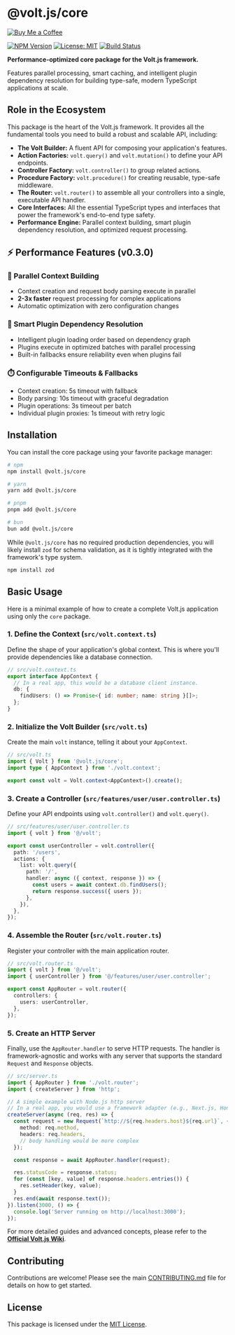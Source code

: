 # @volt.js/core
[![Buy Me a Coffee](https://img.shields.io/badge/Buy%20Me%20a%20Coffee-Donate-yellow?style=for-the-badge&logo=coffee)](https://donate.stripe.com/9B68wQeY9eEpeYI5ftcZa01)

[![NPM Version](https://img.shields.io/npm/v/@volt.js/core.svg)](https://www.npmjs.com/package/@volt.js/core)
[![License: MIT](https://img.shields.io/badge/License-MIT-yellow.svg)](https://opensource.org/licenses/MIT)
[![Build Status](https://img.shields.io/github/actions/workflow/status/Volt-js/volt.js/main.yml?branch=main)](https://github.com/Volt-js/volt.js/actions)

**Performance-optimized core package for the Volt.js framework.**

Features parallel processing, smart caching, and intelligent plugin dependency resolution for building type-safe, modern TypeScript applications at scale.

## Role in the Ecosystem

This package is the heart of the Volt.js framework. It provides all the fundamental tools you need to build a robust and scalable API, including:

-   **The Volt Builder:** A fluent API for composing your application's features.
-   **Action Factories:** `volt.query()` and `volt.mutation()` to define your API endpoints.
-   **Controller Factory:** `volt.controller()` to group related actions.
-   **Procedure Factory:** `volt.procedure()` for creating reusable, type-safe middleware.
-   **The Router:** `volt.router()` to assemble all your controllers into a single, executable API handler.
-   **Core Interfaces:** All the essential TypeScript types and interfaces that power the framework's end-to-end type safety.
-   **Performance Engine:** Parallel context building, smart plugin dependency resolution, and optimized request processing.

## ⚡ Performance Features (v0.3.0)

### 🚀 Parallel Context Building
- Context creation and request body parsing execute in parallel
- **2-3x faster** request processing for complex applications
- Automatic optimization with zero configuration changes

### 🔄 Smart Plugin Dependency Resolution
- Intelligent plugin loading order based on dependency graph
- Plugins execute in optimized batches with parallel processing
- Built-in fallbacks ensure reliability even when plugins fail

### ⏱️ Configurable Timeouts & Fallbacks
- Context creation: 5s timeout with fallback
- Body parsing: 10s timeout with graceful degradation
- Plugin operations: 3s timeout per batch
- Individual plugin proxies: 1s timeout with retry logic

## Installation

You can install the core package using your favorite package manager:

```bash
# npm
npm install @volt.js/core

# yarn
yarn add @volt.js/core

# pnpm
pnpm add @volt.js/core

# bun
bun add @volt.js/core
```

While `@volt.js/core` has no required production dependencies, you will likely install `zod` for schema validation, as it is tightly integrated with the framework's type system.

```bash
npm install zod
```

## Basic Usage

Here is a minimal example of how to create a complete Volt.js application using only the `core` package.

### 1. Define the Context (`src/volt.context.ts`)

Define the shape of your application's global context. This is where you'll provide dependencies like a database connection.

```typescript
// src/volt.context.ts
export interface AppContext {
  // In a real app, this would be a database client instance.
  db: {
    findUsers: () => Promise<{ id: number; name: string }[]>;
  };
}
```

### 2. Initialize the Volt Builder (`src/volt.ts`)

Create the main `volt` instance, telling it about your `AppContext`.

```typescript
// src/volt.ts
import { Volt } from '@volt.js/core';
import type { AppContext } from './volt.context';

export const volt = Volt.context<AppContext>().create();
```

### 3. Create a Controller (`src/features/user/user.controller.ts`)

Define your API endpoints using `volt.controller()` and `volt.query()`.

```typescript
// src/features/user/user.controller.ts
import { volt } from '@/volt';

export const userController = volt.controller({
  path: '/users',
  actions: {
    list: volt.query({
      path: '/',
      handler: async ({ context, response }) => {
        const users = await context.db.findUsers();
        return response.success({ users });
      },
    }),
  },
});
```

### 4. Assemble the Router (`src/volt.router.ts`)

Register your controller with the main application router.

```typescript
// src/volt.router.ts
import { volt } from '@/volt';
import { userController } from '@/features/user/user.controller';

export const AppRouter = volt.router({
  controllers: {
    users: userController,
  },
});
```

### 5. Create an HTTP Server

Finally, use the `AppRouter.handler` to serve HTTP requests. The handler is framework-agnostic and works with any server that supports the standard `Request` and `Response` objects.

```typescript
// src/server.ts
import { AppRouter } from './volt.router';
import { createServer } from 'http';

// A simple example with Node.js http server
// In a real app, you would use a framework adapter (e.g., Next.js, Hono)
createServer(async (req, res) => {
  const request = new Request(`http://${req.headers.host}${req.url}`, {
    method: req.method,
    headers: req.headers,
    // body handling would be more complex
  });

  const response = await AppRouter.handler(request);

  res.statusCode = response.status;
  for (const [key, value] of response.headers.entries()) {
    res.setHeader(key, value);
  }
  res.end(await response.text());
}).listen(3000, () => {
  console.log('Server running on http://localhost:3000');
});
```

For more detailed guides and advanced concepts, please refer to the **[Official Volt.js Wiki](https://voltjs.com/docs)**.

## Contributing

Contributions are welcome! Please see the main [CONTRIBUTING.md](/CONTRIBUTING.md) file for details on how to get started.

## License

This package is licensed under the [MIT License](/LICENSE).
